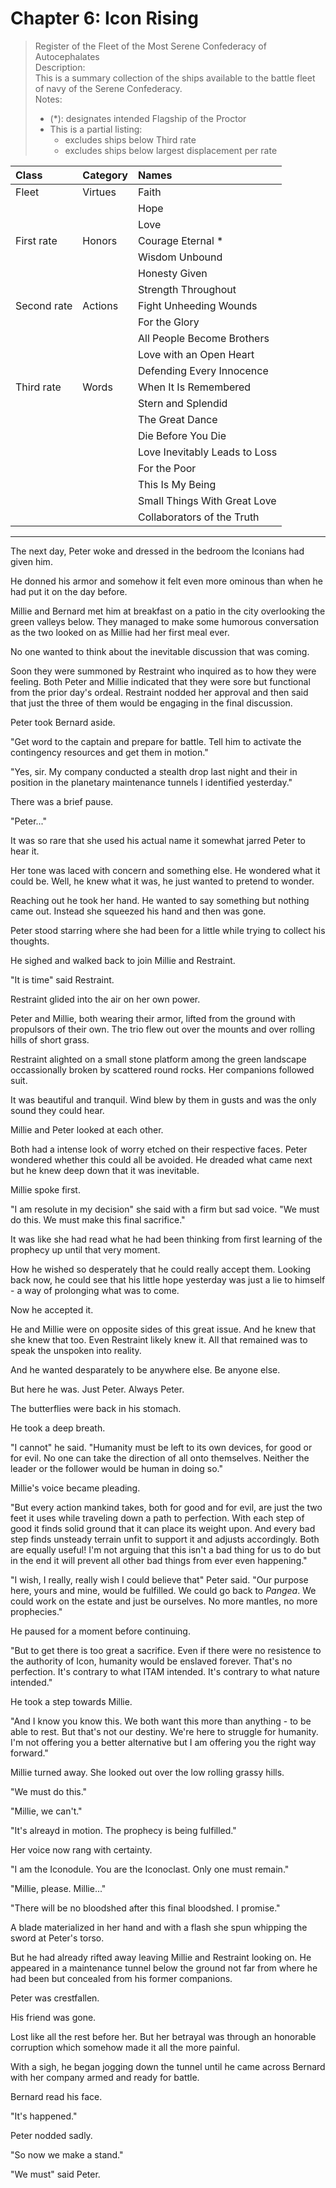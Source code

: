 # Chapter 6: Icon Rising

> Register of the Fleet of the Most Serene Confederacy of Autocephalates  
> Description:  
> This is a summary collection of the ships available to the battle fleet of navy of the Serene Confederacy.  
> Notes:  
>  
> * \(\*\): designates intended Flagship of the Proctor  
> * This is a partial listing:  
>   * excludes ships below Third rate  
>   * excludes ships below largest displacement per rate  

| Class | Category | Names |
| :--- | :--- | :--- |
| Fleet | Virtues | Faith |
|  |  | Hope |
|  |  | Love |
| First rate | Honors | Courage Eternal \* |
|  |  | Wisdom Unbound |
|  |  | Honesty Given |
|  |  | Strength Throughout |
| Second rate | Actions | Fight Unheeding Wounds |
|  |  | For the Glory |
|  |  | All People Become Brothers |
|  |  | Love with an Open Heart |
|  |  | Defending Every Innocence |
| Third rate | Words | When It Is Remembered |
|  |  | Stern and Splendid |
|  |  | The Great Dance |
|  |  | Die Before You Die |
|  |  | Love Inevitably Leads to Loss |
|  |  | For the Poor |
|  |  | This Is My Being |
|  |  | Small Things With Great Love |
|  |  | Collaborators of the Truth |

>  

---

The next day, Peter woke and dressed in the bedroom the Iconians had given him.  

He donned his armor and somehow it felt even more ominous than when he had put it on the day before.  

Millie and Bernard met him at breakfast on a patio in the city overlooking the green valleys below. They managed to make some humorous conversation as the two looked on as Millie had her first meal ever.  

No one wanted to think about the inevitable discussion that was coming.  

Soon they were summoned by Restraint who inquired as to how they were feeling. Both Peter and Millie indicated that they were sore but functional from the prior day's ordeal. Restraint nodded her approval and then said that just the three of them would be engaging in the final discussion.  

Peter took Bernard aside.  

"Get word to the captain and prepare for battle. Tell him to activate the contingency resources and get them in motion."  

"Yes, sir. My company conducted a stealth drop last night and their in position in the planetary maintenance tunnels I identified yesterday."  

There was a brief pause.  

"Peter..."  

It was so rare that she used his actual name it somewhat jarred Peter to hear it.  

Her tone was laced with concern and something else. He wondered what it could be. Well, he knew what it was, he just wanted to pretend to wonder.  

Reaching out he took her hand. He wanted to say something but nothing came out. Instead she squeezed his hand and then was gone.  

Peter stood starring where she had been for a little while trying to collect his thoughts.  

He sighed and walked back to join Millie and Restraint.  

"It is time" said Restraint.  

Restraint glided into the air on her own power.  

Peter and Millie, both wearing their armor, lifted from the ground with propulsors of their own. The trio flew out over the mounts and over rolling hills of short grass.  

Restraint alighted on a small stone platform among the green landscape occassionally broken by scattered round rocks. Her companions followed suit.  

It was beautiful and tranquil. Wind blew by them in gusts and was the only sound they could hear.  

Millie and Peter looked at each other.  

Both had a intense look of worry etched on their respective faces. Peter wondered whether this could all be avoided. He dreaded what came next but he knew deep down that it was inevitable.  

Millie spoke first.  

"I am resolute in my decision" she said with a firm but sad voice. "We must do this. We must make this final sacrifice."  

It was like she had read what he had been thinking from first learning of the prophecy up until that very moment.  

How he wished so desperately that he could really accept them. Looking back now, he could see that his little hope yesterday was just a lie to himself - a way of prolonging what was to come.  

Now he accepted it.  

He and Millie were on opposite sides of this great issue. And he knew that she knew that too. Even Restraint likely knew it. All that remained was to speak the unspoken into reality.  

And he wanted desparately to be anywhere else. Be anyone else.  

But here he was. Just Peter. Always Peter.  

The butterflies were back in his stomach.  

He took a deep breath.  

"I cannot" he said. "Humanity must be left to its own devices, for good or for evil. No one can take the direction of all onto themselves. Neither the leader or the follower would be human in doing so."  

Millie's voice became pleading.  

"But every action mankind takes, both for good and for evil, are just the two feet it uses while traveling down a path to perfection. With each step of good it finds solid ground that it can place its weight upon. And every bad step finds unsteady terrain unfit to support it and adjusts accordingly. Both are equally useful! I'm not arguing that this isn't a bad thing for us to do but in the end it will prevent all other bad things from ever even happening."  

"I wish, I really, really wish I could believe that" Peter said. "Our purpose here, yours and mine, would be fulfilled. We could go back to _Pangea_. We could work on the estate and just be ourselves. No more mantles, no more prophecies."  

He paused for a moment before continuing.  

"But to get there is too great a sacrifice. Even if there were no resistence to the authority of Icon, humanity would be enslaved forever. That's no perfection. It's contrary to what ITAM intended. It's contrary to what nature intended."  

He took a step towards Millie.  

"And I know you know this. We both want this more than anything - to be able to rest. But that's not our destiny. We're here to struggle for humanity. I'm not offering you a better alternative but I am offering you the right way forward."  

Millie turned away. She looked out over the low rolling grassy hills.  

"We must do this."  

"Millie, we can't."  

"It's alreayd in motion. The prophecy is being fulfilled."  

Her voice now rang with certainty.  

"I am the Iconodule. You are the Iconoclast. Only one must remain."  

"Millie, please. Millie..."  

"There will be no bloodshed after this final bloodshed. I promise."  

A blade materialized in her hand and with a flash she spun whipping the sword at Peter's torso.  

But he had already rifted away leaving Millie and Restraint looking on. He appeared in a maintenance tunnel below the ground not far from where he had been but concealed from his former companions.  

Peter was crestfallen.  

His friend was gone.  

Lost like all the rest before her. But her betrayal was through an honorable corruption which somehow made it all the more painful.  

With a sigh, he began jogging down the tunnel until he came across Bernard with her company armed and ready for battle.  

Bernard read his face.  

"It's happened."  

Peter nodded sadly.  

"So now we make a stand."  

"We must" said Peter.  
